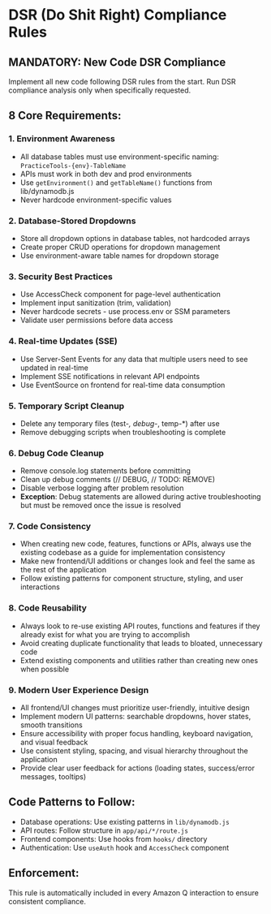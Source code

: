 # DSR (Do Shit Right) Compliance Rules

## MANDATORY: New Code DSR Compliance
Implement all new code following DSR rules from the start. Run DSR compliance analysis only when specifically requested.

## 8 Core Requirements:

### 1. Environment Awareness
- All database tables must use environment-specific naming: `PracticeTools-{env}-TableName`
- APIs must work in both dev and prod environments
- Use `getEnvironment()` and `getTableName()` functions from lib/dynamodb.js
- Never hardcode environment-specific values

### 2. Database-Stored Dropdowns
- Store all dropdown options in database tables, not hardcoded arrays
- Create proper CRUD operations for dropdown management
- Use environment-aware table names for dropdown storage

### 3. Security Best Practices
- Use AccessCheck component for page-level authentication
- Implement input sanitization (trim, validation)
- Never hardcode secrets - use process.env or SSM parameters
- Validate user permissions before data access

### 4. Real-time Updates (SSE)
- Use Server-Sent Events for any data that multiple users need to see updated in real-time
- Implement SSE notifications in relevant API endpoints
- Use EventSource on frontend for real-time data consumption

### 5. Temporary Script Cleanup
- Delete any temporary files (test-*, debug-*, temp-*) after use
- Remove debugging scripts when troubleshooting is complete

### 6. Debug Code Cleanup
- Remove console.log statements before committing
- Clean up debug comments (// DEBUG, // TODO: REMOVE)
- Disable verbose logging after problem resolution
- **Exception**: Debug statements are allowed during active troubleshooting but must be removed once the issue is resolved

### 7. Code Consistency
- When creating new code, features, functions or APIs, always use the existing codebase as a guide for implementation consistency
- Make new frontend/UI additions or changes look and feel the same as the rest of the application
- Follow existing patterns for component structure, styling, and user interactions

### 8. Code Reusability
- Always look to re-use existing API routes, functions and features if they already exist for what you are trying to accomplish
- Avoid creating duplicate functionality that leads to bloated, unnecessary code
- Extend existing components and utilities rather than creating new ones when possible

### 9. Modern User Experience Design
- All frontend/UI changes must prioritize user-friendly, intuitive design
- Implement modern UI patterns: searchable dropdowns, hover states, smooth transitions
- Ensure accessibility with proper focus handling, keyboard navigation, and visual feedback
- Use consistent styling, spacing, and visual hierarchy throughout the application
- Provide clear user feedback for actions (loading states, success/error messages, tooltips)

## Code Patterns to Follow:
- Database operations: Use existing patterns in `lib/dynamodb.js`
- API routes: Follow structure in `app/api/*/route.js`
- Frontend components: Use hooks from `hooks/` directory
- Authentication: Use `useAuth` hook and `AccessCheck` component

## Enforcement:
This rule is automatically included in every Amazon Q interaction to ensure consistent compliance.